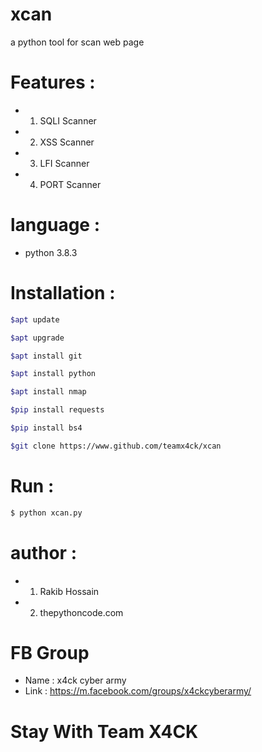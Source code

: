 # xcan
a python tool for scan web page

# Features :
* 1. SQLI Scanner
* 2. XSS Scanner
* 3. LFI Scanner
* 4. PORT Scanner

# language :
* python 3.8.3

# Installation :
```bash
$apt update

$apt upgrade

$apt install git

$apt install python

$apt install nmap

$pip install requests

$pip install bs4

$git clone https://www.github.com/teamx4ck/xcan
```
# Run :
```bash
$ python xcan.py
```
# author :
* 1. Rakib Hossain
* 2. thepythoncode.com

# FB Group
* Name : x4ck cyber army
* Link : https://m.facebook.com/groups/x4ckcyberarmy/

# Stay With Team X4CK
